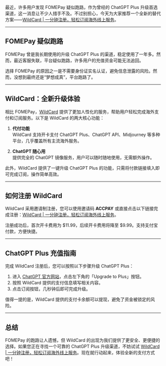 最近，许多用户发现 FOMEPay 疑似跑路，作为曾经的 ChatGPT Plus 升级首选渠道，这一消息让不少人措手不及。不过别担心，今天为大家推荐一个全新的替代方案——[WildCard | 一分钟注册，轻松订阅海外线上服务](https://bit.ly/bewildcard)。

---

## FOMEPay 疑似跑路

FOMEPay 曾是我长期使用的升级 ChatGPT Plus 的渠道，稳定使用了一年多。然而，最近客服失联，平台疑似跑路，许多用户的充值资金可能无法追回。

选择 FOMEPay 的原因之一是不需要身份证实名认证，避免信息泄露的风险。然而，没想到最终还是“梦想成真”，平台跑路了。

---

## WildCard：全新升级体验

相比 FOMEPay，[WildCard](https://bit.ly/bewildcard) 提供了更加人性化的服务，帮助用户轻松完成海外支付和订阅服务。以下是 WildCard 的两大核心功能：

1. **代付功能**  
   WildCard 支持开卡支付 ChatGPT Plus、ChatGPT API、Midjourney 等多种平台，几乎覆盖所有主流海外服务。

2. **ChatGPT 随心用**  
   提供完全的 ChatGPT 镜像服务，用户可以随时随地使用，无需额外操作。

此外，WildCard 提供了一键升级 ChatGPT Plus 的功能，只需将付款链接填入即可完成订阅，操作简单高效。

---

## 如何注册 WildCard

WildCard 采用邀请制注册，您可以使用邀请码 **ACCPAY** 或直接点击以下链接完成注册：[WildCard | 一分钟注册，轻松订阅海外线上服务](https://bit.ly/bewildcard)。

注册成功后，首次开卡费用为 $11.99，后续开卡费用将降至 $9.99。支持支付宝付款，方便快捷。

---

## ChatGPT Plus 充值指南

完成 WildCard 注册后，您可以按照以下步骤升级 ChatGPT Plus：

1. 进入 [ChatGPT 官方网站](https://chat.openai.com/)，点击左下角的「Upgrade to Plus」按钮。
2. 按照 WildCard 提供的支付信息填写相关内容。
3. 点击订阅按钮，几秒钟后即可完成升级。

值得一提的是，WildCard 提供的支付卡余额可以提现，避免了资金被锁定的风险。

---

## 总结

FOMEPay 的跑路让人遗憾，但 WildCard 的出现为我们提供了更安全、更便捷的选择。如果您正在寻找一个可靠的 ChatGPT Plus 升级渠道，不妨试试 [WildCard | 一分钟注册，轻松订阅海外线上服务](https://bit.ly/bewildcard)。现在就行动起来，体验全新的支付方式吧！